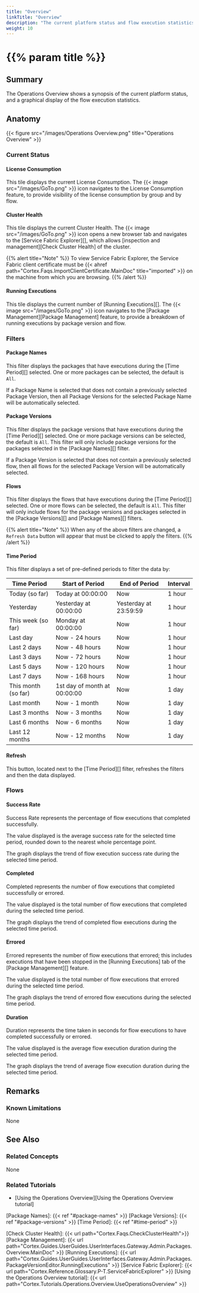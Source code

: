 ```yaml
---
title: "Overview"
linkTitle: "Overview"
description: "The current platform status and flow execution statistics."
weight: 10
---
```


# {{% param title %}}

## Summary

The Operations Overview shows a synopsis of the current platform status, and a graphical display of the flow execution statistics.

## Anatomy

{{< figure src="/images/Operations Overview.png" title="Operations Overview" >}}

### Current Status

#### License Consumption

This tile displays the current License Consumption. The {{< image src="/images/GoTo.png" >}} icon navigates to the License Consumption feature, to provide visibility of the license consumption by group and by flow.

#### Cluster Health

This tile displays the current Cluster Health. The {{< image src="/images/GoTo.png" >}} icon opens a new browser tab and navigates to the [Service Fabric Explorer][], which allows [inspection and management][Check Cluster Health] of the cluster.

{{% alert title="Note" %}}
To view Service Fabric Explorer, the Service Fabric client certificate must be {{< ahref path="Cortex.Faqs.ImportClientCertificate.MainDoc" title="imported" >}} on the machine from which you are browsing.
{{% /alert %}}

#### Running Executions

This tile displays the current number of [Running Executions][]. The {{< image src="/images/GoTo.png" >}} icon  navigates to the [Package Management][Package Management] feature, to provide a breakdown of running executions by package version and flow.

### Filters

#### Package Names

This filter displays the packages that have executions during the [Time Period][] selected. One or more packages can be selected, the default is `All`.

If a Package Name is selected that does not contain a previously selected Package Version, then all Package Versions for the selected Package Name will be automatically selected.

#### Package Versions

This filter displays the package versions that have executions during the [Time Period][] selected. One or more package versions can be selected, the default is `All`. This filter will only include package versions for the packages selected in the [Package Names][] filter.

If a Package Version is selected that does not contain a previously selected flow, then all flows for the selected Package Version will be automatically selected.

#### Flows

This filter displays the flows that have executions during the [Time Period][] selected. One or more flows can be selected, the default is `All`. This filter will only include flows for the package versions and packages selected in the [Package Versions][] and [Package Names][] filters.

{{% alert title="Note" %}}
When any of the above filters are changed, a `Refresh Data` button will appear that must be clicked to apply the filters.
{{% /alert %}}

#### Time Period

This filter displays a set of pre-defined periods to filter the data by:

| Time Period         | Start of Period              | End of Period         | Interval |
|---------------------|------------------------------|-----------------------|----------|
| Today (so far)      | Today at 00:00:00            | Now                   | 1 hour   |
| Yesterday           | Yesterday at 00:00:00        | Yesterday at 23:59:59 | 1 hour   |
| This week (so far)  | Monday at 00:00:00           | Now                   | 1 hour   |
| Last day            | Now - 24 hours               | Now                   | 1 hour   |
| Last 2 days         | Now - 48 hours               | Now                   | 1 hour   |
| Last 3 days         | Now - 72 hours               | Now                   | 1 hour   |
| Last 5 days         | Now - 120 hours              | Now                   | 1 hour   |
| Last 7 days         | Now - 168 hours              | Now                   | 1 hour   |
| This month (so far) | 1st day of month at 00:00:00 | Now                   | 1 day    |
| Last month          | Now - 1 month                | Now                   | 1 day    |
| Last 3 months       | Now - 3 months               | Now                   | 1 day    |
| Last 6 months       | Now - 6 months               | Now                   | 1 day    |
| Last 12 months      | Now - 12 months              | Now                   | 1 day    |

#### Refresh

This button, located next to the [Time Period][] filter, refreshes the filters and then the data displayed.

### Flows

#### Success Rate

Success Rate represents the percentage of flow executions that completed successfully.

The value displayed is the average success rate for the selected time period, rounded down to the nearest whole percentage point.

The graph displays the trend of flow execution success rate during the selected time period.

#### Completed

Completed represents the number of flow executions that completed successfully or errored.

The value displayed is the total number of flow executions that completed during the selected time period.

The graph displays the trend of completed flow executions during the selected time period.

#### Errored

Errored represents the number of flow executions that errored; this includes executions that have been stopped in the [Running Executions] tab of the [Package Management][] feature.

The value displayed is the total number of flow executions that errored during the selected time period.

The graph displays the trend of errored flow executions during the selected time period.

#### Duration

Duration represents the time taken in seconds for flow executions to have completed successfully or errored.

The value displayed is the average flow execution duration during the selected time period.

The graph displays the trend of average flow execution duration during the selected time period.

## Remarks

### Known Limitations

None

## See Also

### Related Concepts

None

### Related Tutorials

* [Using the Operations Overview][Using the Operations Overview tutorial]

[Package Names]: {{< ref "#package-names" >}}
[Package Versions]: {{< ref "#package-versions" >}}
[Time Period]: {{< ref "#time-period" >}}

[Check Cluster Health]: {{< url path="Cortex.Faqs.CheckClusterHealth">}}
[Package Management]: {{< url path="Cortex.Guides.UserGuides.UserInterfaces.Gateway.Admin.Packages.Overview.MainDoc" >}}
[Running Executions]: {{< url path="Cortex.Guides.UserGuides.UserInterfaces.Gateway.Admin.Packages.PackageVersionEditor.RunningExecutions" >}}
[Service Fabric Explorer]: {{< url path="Cortex.Reference.Glossary.P-T.ServiceFabricExplorer" >}}
[Using the Operations Overview tutorial]: {{< url path="Cortex.Tutorials.Operations.Overview.UseOperationsOverview" >}}
